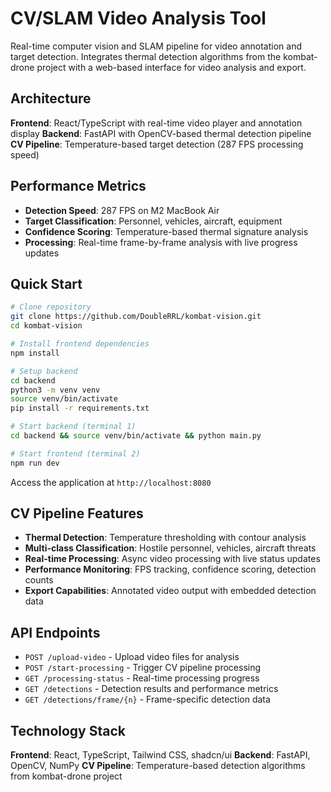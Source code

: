 # CV/SLAM Video Analysis Tool

Real-time computer vision and SLAM pipeline for video annotation and target detection. Integrates thermal detection algorithms from the kombat-drone project with a web-based interface for video analysis and export.

## Architecture

**Frontend**: React/TypeScript with real-time video player and annotation display
**Backend**: FastAPI with OpenCV-based thermal detection pipeline
**CV Pipeline**: Temperature-based target detection (287 FPS processing speed)

## Performance Metrics

- **Detection Speed**: 287 FPS on M2 MacBook Air
- **Target Classification**: Personnel, vehicles, aircraft, equipment
- **Confidence Scoring**: Temperature-based thermal signature analysis
- **Processing**: Real-time frame-by-frame analysis with live progress updates

## Quick Start

```bash
# Clone repository
git clone https://github.com/DoubleRRL/kombat-vision.git
cd kombat-vision

# Install frontend dependencies
npm install

# Setup backend
cd backend
python3 -m venv venv
source venv/bin/activate
pip install -r requirements.txt

# Start backend (terminal 1)
cd backend && source venv/bin/activate && python main.py

# Start frontend (terminal 2)
npm run dev
```

Access the application at `http://localhost:8080`

## CV Pipeline Features

- **Thermal Detection**: Temperature thresholding with contour analysis
- **Multi-class Classification**: Hostile personnel, vehicles, aircraft threats
- **Real-time Processing**: Async video processing with live status updates
- **Performance Monitoring**: FPS tracking, confidence scoring, detection counts
- **Export Capabilities**: Annotated video output with embedded detection data

## API Endpoints

- `POST /upload-video` - Upload video files for analysis
- `POST /start-processing` - Trigger CV pipeline processing
- `GET /processing-status` - Real-time processing progress
- `GET /detections` - Detection results and performance metrics
- `GET /detections/frame/{n}` - Frame-specific detection data

## Technology Stack

**Frontend**: React, TypeScript, Tailwind CSS, shadcn/ui
**Backend**: FastAPI, OpenCV, NumPy
**CV Pipeline**: Temperature-based detection algorithms from kombat-drone project
